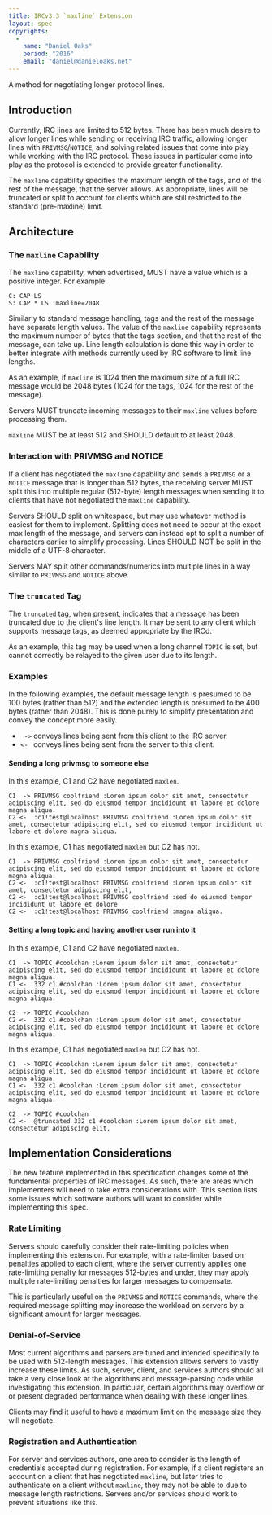 ```yaml
---
title: IRCv3.3 `maxline` Extension
layout: spec
copyrights:
  -
    name: "Daniel Oaks"
    period: "2016"
    email: "daniel@danieloaks.net"
---
```

A method for negotiating longer protocol lines.

## Introduction

Currently, IRC lines are limited to 512 bytes. There has been much desire to allow longer lines while sending or receiving IRC traffic, allowing longer lines with `PRIVMSG`/`NOTICE`, and solving related issues that come into play while working with the IRC protocol. These issues in particular come into play as the protocol is extended to provide greater functionality.

The `maxline` capability specifies the maximum length of the tags, and of the rest of the message, that the server allows. As appropriate, lines will be truncated or split to account for clients which are still restricted to the standard (pre-maxline) limit.

## Architecture

### The `maxline` Capability

The `maxline` capability, when advertised, MUST have a value which is a positive integer. For example:

    C: CAP LS
    S: CAP * LS :maxline=2048 

Similarly to standard message handling, tags and the rest of the message have separate length values. The value of the `maxline` capability represents the maximum number of bytes that the tags section, and that the rest of the message, can take up. Line length calculation is done this way in order to better integrate with methods currently used by IRC software to limit line lengths.

As an example, if `maxline` is 1024 then the maximum size of a full IRC message would be 2048 bytes (1024 for the tags, 1024 for the rest of the message).

Servers MUST truncate incoming messages to their `maxline` values before processing them.

`maxline` MUST be at least 512 and SHOULD default to at least 2048.

### Interaction with PRIVMSG and NOTICE

If a client has negotiated the `maxline` capability and sends a `PRIVMSG` or a `NOTICE` message that is longer than 512 bytes, the receiving server MUST split this into multiple regular (512-byte) length messages when sending it to clients that have not negotiated the `maxline` capability.

Servers SHOULD split on whitespace, but may use whatever method is easiest for them to implement. Splitting does not need to occur at the exact max length of the message, and servers can instead opt to split a number of characters earlier to simplify processing. Lines SHOULD NOT be split in the middle of a UTF-8 character.

Servers MAY split other commands/numerics into multiple lines in a way similar to `PRIVMSG` and `NOTICE` above.

### The `truncated` Tag

The `truncated` tag, when present, indicates that a message has been truncated due to the client's line length. It may be sent to any client which supports message tags, as deemed appropriate by the IRCd.

As an example, this tag may be used when a long channel `TOPIC` is set, but cannot correctly be relayed to the given user due to its length.

### Examples

In the following examples, the default message length is presumed to be 100 bytes (rather than 512) and the extended length is presumed to be 400 bytes (rather than 2048). This is done purely to simplify presentation and convey the concept more easily.

* ` ->` conveys lines being sent from this client to the IRC server.
* `<- ` conveys lines being sent from the server to this client.

#### Sending a long privmsg to someone else

In this example, C1 and C2 have negotiated `maxlen`.

    C1  -> PRIVMSG coolfriend :Lorem ipsum dolor sit amet, consectetur adipiscing elit, sed do eiusmod tempor incididunt ut labore et dolore magna aliqua.
    C2 <-  :c1!test@localhost PRIVMSG coolfriend :Lorem ipsum dolor sit amet, consectetur adipiscing elit, sed do eiusmod tempor incididunt ut labore et dolore magna aliqua.

In this example, C1 has negotiated `maxlen` but C2 has not.

    C1  -> PRIVMSG coolfriend :Lorem ipsum dolor sit amet, consectetur adipiscing elit, sed do eiusmod tempor incididunt ut labore et dolore magna aliqua.
    C2 <-  :c1!test@localhost PRIVMSG coolfriend :Lorem ipsum dolor sit amet, consectetur adipiscing elit,
    C2 <-  :c1!test@localhost PRIVMSG coolfriend :sed do eiusmod tempor incididunt ut labore et dolore
    C2 <-  :c1!test@localhost PRIVMSG coolfriend :magna aliqua.

#### Setting a long topic and having another user run into it

In this example, C1 and C2 have negotiated `maxlen`.

    C1  -> TOPIC #coolchan :Lorem ipsum dolor sit amet, consectetur adipiscing elit, sed do eiusmod tempor incididunt ut labore et dolore magna aliqua.
    C1 <-  332 c1 #coolchan :Lorem ipsum dolor sit amet, consectetur adipiscing elit, sed do eiusmod tempor incididunt ut labore et dolore magna aliqua.

    C2  -> TOPIC #coolchan
    C2 <-  332 c1 #coolchan :Lorem ipsum dolor sit amet, consectetur adipiscing elit, sed do eiusmod tempor incididunt ut labore et dolore magna aliqua.

In this example, C1 has negotiated `maxlen` but C2 has not.

    C1  -> TOPIC #coolchan :Lorem ipsum dolor sit amet, consectetur adipiscing elit, sed do eiusmod tempor incididunt ut labore et dolore magna aliqua.
    C1 <-  332 c1 #coolchan :Lorem ipsum dolor sit amet, consectetur adipiscing elit, sed do eiusmod tempor incididunt ut labore et dolore magna aliqua.

    C2  -> TOPIC #coolchan
    C2 <-  @truncated 332 c1 #coolchan :Lorem ipsum dolor sit amet, consectetur adipiscing elit,

## Implementation Considerations

The new feature implemented in this specification changes some of the fundamental properties of IRC messages. As such, there are areas which implementers will need to take extra considerations with. This section lists some issues which software authors will want to consider while implementing this spec.

### Rate Limiting

Servers should carefully consider their rate-limiting policies when implementing this extension. For example, with a rate-limiter based on penalties applied to each client, where the server currently applies one rate-limiting penalty for messages 512-bytes and under, they may apply multiple rate-limiting penalties for larger messages to compensate.

This is particularly useful on the `PRIVMSG` and `NOTICE` commands, where the required message splitting may increase the workload on servers by a significant amount for larger messages.

### Denial-of-Service

Most current algorithms and parsers are tuned and intended specifically to be used with 512-length messages. This extension allows servers to vastly increase these limits. As such, server, client, and services authors should all take a very close look at the algorithms and message-parsing code while investigating this extension. In particular, certain algorithms may overflow or or present degraded performance when dealing with these longer lines.

Clients may find it useful to have a maximum limit on the message size they will negotiate.

### Registration and Authentication

For server and services authors, one area to consider is the length of credentials accepted during registration. For example, if a client registers an account on a client that has negotiated `maxline`, but later tries to authenticate on a client without `maxline`, they may not be able to due to message length restrictions. Servers and/or services should work to prevent situations like this.
